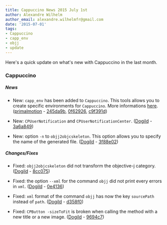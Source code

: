 ```yaml
---
title: Cappuccino News 2015 July 1st
author: Alexandre Wilhelm
author_email: alexandre.wilhelmfr@gmail.com
date: '2015-07-01'
tags:
- Cappuccino
- capp_env
- objj
- update
---
```


Here's a quick update on what's new with Cappuccino in the last month.

### Cappuccino

##### News

- New: `capp_env` has been added to `Cappuccino`. This tools allows you to create specific environments for `Cappuccino`. More informations [here](https://github.com/cappuccino/cappuccino/tree/master/Tools/capp_env). ([primalmotion](https://github.com/primalmotion) - [245da9b](https://github.com/cappuccino/cappuccino/commit/245da9b4220eece6b0df1ccfcfe51abce6dd2756),
  [0f62926](https://github.com/cappuccino/cappuccino/commit/0f629266235f03403e68f25e0f8e419ad192ff50),
  [c9f391d](https://github.com/cappuccino/cappuccino/commit/c9f391dfc1d5808831c45514ac3a81fe2a28d139))

- New: `CPUserNotification` and `CPUserNotificationCenter`. ([Dogild](https://github.com/dogild) - [3a6a849](https://github.com/cappuccino/cappuccino/commit/3a6a84917b69f6e182efc31f86237d5ebcc62c72))

- New: option `-n` to `objj2objcskeleton`. This option allows you to specify the name of the generated file. ([Dogild](https://github.com/dogild) - [3f88e02](https://github.com/cappuccino/cappuccino/commit/3f88e0258727f432f535ec2896af3280ea5da0d5))

##### Changes/Fixes

- Fixed: `objj2objcskeleton` did not transform the objective-j category. ([Dogild](https://github.com/dogild) - [8cc075](https://github.com/cappuccino/cappuccino/commit/8cc075aff32f70417450d8f9575c1f18dd3e4199))

- Fixed: the option `--xml` for the command `objj` did not print every errors in `xml`. ([Dogild](https://github.com/dogild) - [0e4136](https://github.com/cappuccino/cappuccino/commit/0e4136502037ed7307193857b0392c4ca4454903))

- Fixed: `xml` format of the command `objj` has now the key `sourcePath` instead of `path`. ([Dogild](https://github.com/dogild) - [d358f0](https://github.com/cappuccino/cappuccino/commit/d358f0d27bb26850a400158ac761775697b8f231))

- Fixed: `CPButton -sizeToFit` is broken when calling the method with a new title or a new image. ([Dogild](https://github.com/dogild) - [9694c7](https://github.com/cappuccino/cappuccino/commit/9694c796e39c3d63e7d230628c28cc7f28cf9ae3))